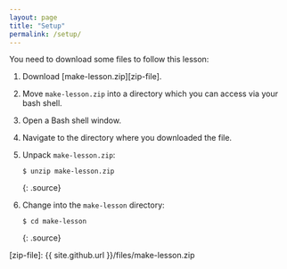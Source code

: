 ```yaml
---
layout: page
title: "Setup"
permalink: /setup/
---
```


You need to download some files to follow this lesson:

1. Download [make-lesson.zip][zip-file].

2. Move `make-lesson.zip` into a directory which you can access via your bash shell.

3. Open a Bash shell window.

4. Navigate to the directory where you downloaded the file.

5. Unpack `make-lesson.zip`:

   ~~~
   $ unzip make-lesson.zip
   ~~~
   {: .source}

6. Change into the `make-lesson` directory:

   ~~~
   $ cd make-lesson
   ~~~
   {: .source}

[zip-file]: {{ site.github.url }}/files/make-lesson.zip

